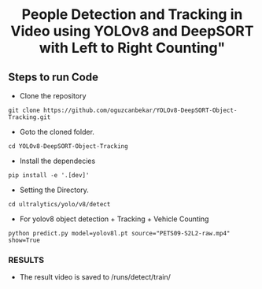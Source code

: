 <H1 align="center">
People Detection and Tracking in Video using YOLOv8 and DeepSORT with Left to Right Counting"  </H1>


## Steps to run Code

- Clone the repository
```
git clone https://github.com/oguzcanbekar/YOLOv8-DeepSORT-Object-Tracking.git
```
- Goto the cloned folder.
```
cd YOLOv8-DeepSORT-Object-Tracking
```
- Install the dependecies
```
pip install -e '.[dev]'

```

- Setting the Directory.
```
cd ultralytics/yolo/v8/detect
```

- For yolov8 object detection + Tracking + Vehicle Counting

```
python predict.py model=yolov8l.pt source="PETS09-S2L2-raw.mp4" show=True
```

### RESULTS

- The result video is saved to /runs/detect/train/




